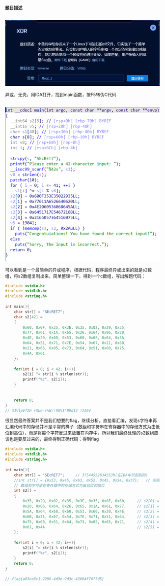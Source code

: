 **题目描述**

​    ![image-20240220154716963](./img/XOR/image-20240220154716963.png)

异或，无壳，用IDA打开，找到main函数，按F5转伪C代码

​    ![image-20240220154721400](./img/XOR/image-20240220154721400.png)

可以看到是一个最简单的异或程序，根据代码，程序最终异或出来的就是s2数组，将s2数组复制出来，简单整理一下，得到一个c数组，写出解题代码：

```c
#include <stdio.h>
#include <stdlib.h>
#include <string.h>

int main(){
    char str[] = "SEcRET7";
    char s2[42] = 
    {
        0x60, 0x0F, 0x35, 0x3E, 0x35, 0x02, 0x29, 0x35, 
        0x77, 0x61, 0x1A, 0x65, 0x26, 0x64, 0x06, 0x20, 
        0x4E, 0x20, 0x60, 0x53, 0x60, 0x68, 0x64, 0x5A, 
        0x64, 0x51, 0x71, 0x7E, 0x54, 0x67, 0x21, 0x6B, 
        0x21, 0x65, 0x05, 0x73, 0x64, 0x51, 0x60, 0x75, 
        0x4A, 0x61
    };

    for(int i = 0; i < 42; i++){
        s2[i] ^= str[i % strlen(str)];
        printf("%c", s2[i]);
    }
    

    return 0;
}
// 3JVlpVf2H rSUe-r%W;!96%I"B9d12 !220V
```



很显然最终答案并不是我们想要的flag，继续分析。直接看汇编，发现s字符串再汇编代码中的存储并不是平常的样子（数组和字符串在寄存器中的存储方式为由低位到高位），而是将每个字符反过来放置在内存中，所以我们最终处理的s2数组应该也是要反过来的，最终得到正确代码：得到flag

```c
#include <stdio.h>
#include <stdlib.h>
#include <string.h>

int main(){
    char str[] = "SEcRET7";     // 37544552634553h(在IDA中识别到的)
    //int str[] = {0x53, 0x45, 0x63, 0x52, 0x45, 0x54, 0x37};   // 实际上的"SEcRET7"
    // 数组和字符串在寄存器中的存储方式为由低位到高位
    int s2[] = 
    { 
        0x35, 0x29, 0x02, 0x35, 0x3E, 0x35, 0x0F, 0x60,     // s2[0] = 0x600F353E35022935
        0x20, 0x06, 0x64, 0x26, 0x65, 0x1A, 0x61, 0x77,     // s2[1] = 0x77611A6526640620
        0x5A, 0x64, 0x68, 0x60, 0x53, 0x60, 0x20, 0x4E,     // s2[2] = 0x4E2060536068645A
        0x6B, 0x21, 0x67, 0x54, 0x7E, 0x71, 0x51, 0x64,     // s2[3] = 0x6451717E5467216B
        0x75, 0x60, 0x51, 0x64, 0x73, 0x05, 0x65, 0x21,     // s2[4] = 0x2165057364516075
        0x61, 0x4A                                          // s2[5] = 0x4A61
    };
    
    for(int i = 0; i < 42; i++){
        s2[i] ^= str[i % strlen(str)];
        printf("%c", s2[i]);
    }
    return 0;
}

// flag{a83ee6c1-2296-4d3e-9d3c-42604f76f7d5}
```

